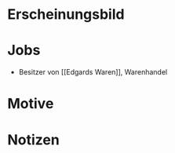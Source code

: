 # Erscheinungsbild



# Jobs

- Besitzer von [[Edgards Waren]], Warenhandel

# Motive



# Notizen

